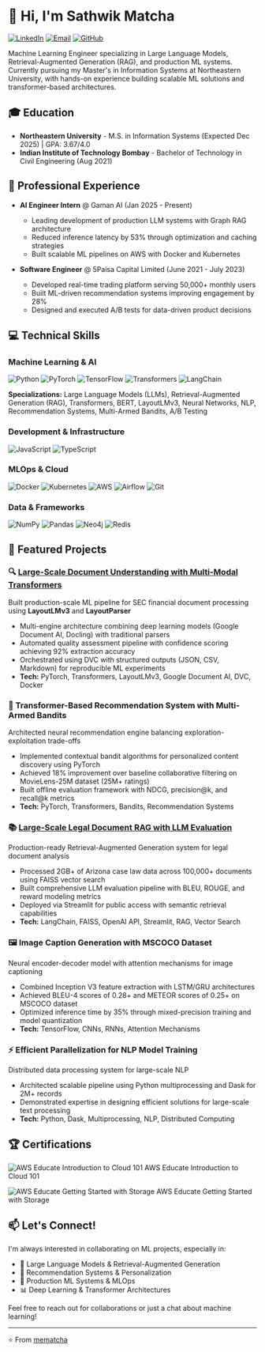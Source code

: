 # 👋 Hi, I'm Sathwik Matcha

[![LinkedIn](https://img.shields.io/badge/LinkedIn-0077B5?style=for-the-badge&logo=linkedin&logoColor=white)](https://www.linkedin.com/in/sathwik-matcha)
[![Email](https://img.shields.io/badge/Email-D14836?style=for-the-badge&logo=gmail&logoColor=white)](mailto:matcha.s@northeastern.edu)
[![GitHub](https://img.shields.io/badge/GitHub-100000?style=for-the-badge&logo=github&logoColor=white)](https://github.com/mematcha)

Machine Learning Engineer specializing in Large Language Models, Retrieval-Augmented Generation (RAG), and production ML systems. Currently pursuing my Master's in Information Systems at Northeastern University, with hands-on experience building scalable ML solutions and transformer-based architectures.

## 🎓 Education

- **Northeastern University** - M.S. in Information Systems (Expected Dec 2025) | GPA: 3.67/4.0
- **Indian Institute of Technology Bombay** - Bachelor of Technology in Civil Engineering (Aug 2021)

## 💼 Professional Experience

- **AI Engineer Intern** @ Gaman AI (Jan 2025 - Present)
  - Leading development of production LLM systems with Graph RAG architecture
  - Reduced inference latency by 53% through optimization and caching strategies
  - Built scalable ML pipelines on AWS with Docker and Kubernetes

- **Software Engineer** @ 5Paisa Capital Limited (June 2021 - July 2023)
  - Developed real-time trading platform serving 50,000+ monthly users
  - Built ML-driven recommendation systems improving engagement by 28%
  - Designed and executed A/B tests for data-driven product decisions

## 💻 Technical Skills

### Machine Learning & AI
![Python](https://img.shields.io/badge/Python-3776AB?style=for-the-badge&logo=python&logoColor=white)
![PyTorch](https://img.shields.io/badge/PyTorch-EE4C2C?style=for-the-badge&logo=pytorch&logoColor=white)
![TensorFlow](https://img.shields.io/badge/TensorFlow-FF6F00?style=for-the-badge&logo=tensorflow&logoColor=white)
![Transformers](https://img.shields.io/badge/🤗_Transformers-FFD21E?style=for-the-badge)
![LangChain](https://img.shields.io/badge/🦜_LangChain-121212?style=for-the-badge)

**Specializations:** Large Language Models (LLMs), Retrieval-Augmented Generation (RAG), Transformers, BERT, LayoutLMv3, Neural Networks, NLP, Recommendation Systems, Multi-Armed Bandits, A/B Testing

### Development & Infrastructure
![JavaScript](https://img.shields.io/badge/JavaScript-F7DF1E?style=for-the-badge&logo=javascript&logoColor=black)
![TypeScript](https://img.shields.io/badge/TypeScript-007ACC?style=for-the-badge&logo=typescript&logoColor=white)

### MLOps & Cloud
![Docker](https://img.shields.io/badge/Docker-2496ED?style=for-the-badge&logo=docker&logoColor=white)
![Kubernetes](https://img.shields.io/badge/Kubernetes-326CE5?style=for-the-badge&logo=kubernetes&logoColor=white)
![AWS](https://img.shields.io/badge/AWS-232F3E?style=for-the-badge&logo=amazon-aws&logoColor=white)
![Airflow](https://img.shields.io/badge/Airflow-017CEE?style=for-the-badge&logo=apache-airflow&logoColor=white)
![Git](https://img.shields.io/badge/Git-F05032?style=for-the-badge&logo=git&logoColor=white)

### Data & Frameworks
![NumPy](https://img.shields.io/badge/Numpy-013243?style=for-the-badge&logo=numpy&logoColor=white)
![Pandas](https://img.shields.io/badge/Pandas-150458?style=for-the-badge&logo=pandas&logoColor=white)
![Neo4j](https://img.shields.io/badge/Neo4j-008CC1?style=for-the-badge&logo=neo4j&logoColor=white)
![Redis](https://img.shields.io/badge/Redis-DC382D?style=for-the-badge&logo=redis&logoColor=white)

## 🚀 Featured Projects

### 🔍 [Large-Scale Document Understanding with Multi-Modal Transformers](https://github.com/Big-Data-Team-3/pdf-parser)
Built production-scale ML pipeline for SEC financial document processing using **LayoutLMv3** and **LayoutParser**
- Multi-engine architecture combining deep learning models (Google Document AI, Docling) with traditional parsers
- Automated quality assessment pipeline with confidence scoring achieving 92% extraction accuracy
- Orchestrated using DVC with structured outputs (JSON, CSV, Markdown) for reproducible ML experiments
- **Tech:** PyTorch, Transformers, LayoutLMv3, Google Document AI, DVC, Docker

### 🎯 Transformer-Based Recommendation System with Multi-Armed Bandits
Architected neural recommendation engine balancing exploration-exploitation trade-offs
- Implemented contextual bandit algorithms for personalized content discovery using PyTorch
- Achieved 18% improvement over baseline collaborative filtering on MovieLens-25M dataset (25M+ ratings)
- Built offline evaluation framework with NDCG, precision@k, and recall@k metrics
- **Tech:** PyTorch, Transformers, Bandits, Recommendation Systems

### 📚 [Large-Scale Legal Document RAG with LLM Evaluation](https://github.com/mematcha/arizona-caselaw-rag)
Production-ready Retrieval-Augmented Generation system for legal document analysis
- Processed 2GB+ of Arizona case law data across 100,000+ documents using FAISS vector search
- Built comprehensive LLM evaluation pipeline with BLEU, ROUGE, and reward modeling metrics
- Deployed via Streamlit for public access with semantic retrieval capabilities
- **Tech:** LangChain, FAISS, OpenAI API, Streamlit, RAG, Vector Search

### 🖼️ Image Caption Generation with MSCOCO Dataset
Neural encoder-decoder model with attention mechanisms for image captioning
- Combined Inception V3 feature extraction with LSTM/GRU architectures
- Achieved BLEU-4 scores of 0.28+ and METEOR scores of 0.25+ on MSCOCO dataset
- Optimized inference time by 35% through mixed-precision training and model quantization
- **Tech:** TensorFlow, CNNs, RNNs, Attention Mechanisms

### ⚡ Efficient Parallelization for NLP Model Training
Distributed data processing system for large-scale NLP
- Architected scalable pipeline using Python multiprocessing and Dask for 2M+ records
- Demonstrated expertise in designing efficient solutions for large-scale text processing
- **Tech:** Python, Dask, Multiprocessing, NLP, Distributed Computing

## 🏆 Certifications

![AWS Educate Introduction to Cloud 101](https://images.credly.com/size/40x40/images/8d67bbf4-128b-4141-b5f1-1bc61bbfbaa6/image.png) AWS Educate Introduction to Cloud 101

![AWS Educate Getting Started with Storage](https://images.credly.com/size/40x40/images/5bf37709-4b69-4cdc-9edc-af7b3370d427/image.png) AWS Educate Getting Started with Storage

## 📫 Let's Connect!

I'm always interested in collaborating on ML projects, especially in:
- 🤖 Large Language Models & Retrieval-Augmented Generation
- 🎯 Recommendation Systems & Personalization
- 🔬 Production ML Systems & MLOps
- 📊 Deep Learning & Transformer Architectures

Feel free to reach out for collaborations or just a chat about machine learning!

---

⭐️ From [mematcha](https://github.com/mematcha)
